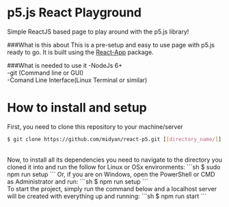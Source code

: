 # p5.js React Playground
 Simple ReactJS based page to play around with the p5.js library!



###What is this about
  This is a pre-setup and easy to use page with p5.js ready to go. It is built using the <a href="https://github.com/kriasoft/react-app">React-App<a> package.



###What is needed to use it
  -NodeJs 6+<br>
  -git (Command line or GUI)<br>
  -Comand Line Interface(Linux Terminal or similar)<br>

# How to install and setup
  First, you need to clone this repository to your machine/server  
  ```sh
  $ git clone https://github.com/midyan/react-p5.git [[directory_name/]]
  ```
  <br>
  Now, to install all its dependencies you need to navigate to the directory you cloned it into and run the follow for Linux or OSx environments:  
  ```sh
  $ sudo npm run setup
  ```
  Or, if you are on Windows, open the PowerShell or CMD as Administrator and run:
  ```sh
  $ npm run setup
  ```
  <br>
  To start the project, simply run the command below and a localhost server will be created with everything up and running:
  ```sh
  $ npm run start
  ```
